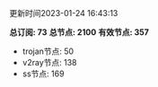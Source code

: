 更新时间2023-01-24 16:43:13

**总订阅: 73**
**总节点: 2100**
**有效节点: 357**
- trojan节点: 50
- v2ray节点: 138
- ss节点: 169
